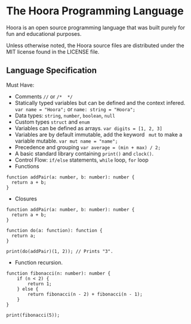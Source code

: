 # The Hoora Programming Language

Hoora is an open source programming language that was built purely for fun and educational purposes.

Unless otherwise noted, the Hoora source files are distributed under the
MIT license found in the LICENSE file.


## Language Specification
Must Have:
- Comments `//` or `/*  */`
- Statically typed variables but can be defined and the context infered. `var name = "Hoora";` or `name: string = "Hoora";`
- Data types: `string`, `number`, `boolean`, `null`
- Custom types `struct` and `enum`
- Variables can be defined as arrays. `var digits = [1, 2, 3]`
- Variables are by default immutable, add the keyword ` mut` to make a variable mutable. `var mut name = "name";`
- Precedence and grouping `var average = (min + max) / 2;`
- A basic standard library containing `print()` and `clock()`.
- Control Flow: `if/else` statements, `while` loop, `for` loop
- Functions
```
function addPair(a: number, b: number): number {
  return a + b;
}
```
- Closures
```
function addPair(a: number, b: number): number {
  return a + b;
}

function do(a: function): function {
  return a;
}

print(do(addPair)(1, 2)); // Prints "3".
```
- Function recursion.
```
function fibonacci(n: number): number {
    if (n < 2) {
        return 1;
    } else {
        return fibonacci(n - 2) + fibonacci(n - 1);
    }
}

print(fibonacci(5));
```

